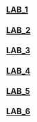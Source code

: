 ## [LAB_1](https://github.com/lionengine/fantastic-winner/tree/master/lab_1)
## [LAB_2](https://github.com/lionengine/fantastic-winner/tree/master/lab_2)
## [LAB_3](https://github.com/lionengine/fantastic-winner/tree/master/lab_3)
## [LAB_4](https://github.com/lionengine/fantastic-winner/tree/master/lab_4)
## [LAB_5](https://github.com/lionengine/fantastic-winner/tree/master/lab_5)
## [LAB_6](https://github.com/lionengine/fantastic-winner/tree/master/lab_6)
